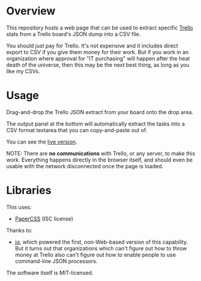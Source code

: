 # Overview

This repository hosts a web page that can be used to extract specific
[Trello](https://trello.com/) stats from a Trello board's JSON dump into a CSV
file.

You should just pay for Trello. It's not expensive and it includes direct
export to CSV if you give them money for their work. But if you work in an
organization where approval for "IT purchasing" will happen after the heat
death of the universe, then this may be the next best thing, as long as you
like my CSVs.

# Usage

Drag-and-drop the Trello JSON extract from your board onto the drop area.

The output panel at the bottom will automatically extract the tasks into a CSV
format textarea that you can copy-and-paste out of.

You can see the [live version](http://mpyne-navy.github.io/trello-stat-decoder/index.html).

NOTE: There are **no communications** with Trello, or any server, to make this
work. Everything happens directly in the browser itself, and should even be
usable with the network disconnected once the page is loaded.

# Libraries

This uses:

* [PaperCSS](https://www.getpapercss.com/) (ISC license)

Thanks to:

* [jq](https://stedolan.github.io/jq/), which powered the first, non-Web-based
  version of this capability. But it turns out that organizations which can't
  figure out how to throw money at Trello also can't figure out how to enable
  people to use command-line JSON processors.

The software itself is MIT-licensed.
